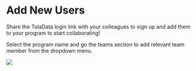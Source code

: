 # Add New Users

Share the TolaData login link with your colleagues to sign up and add them to your program to start collaborating!

Select the program name and go the teams section to add relevant team member from the dropdown menu.

![](https://lh4.googleusercontent.com/qryhqZw6whKEaLQuQAJniPPXBfEh7GhuVNiWuJJhUw01VMPc-J2aQBZ67NiTTyY7RtScEhd1HOmxPBxi27bEW-DosZVi1IbHo8bzbI3eECOlPjSmXhlPWyPCTHk64QrnxzpO_5SW)

